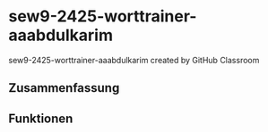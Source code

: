 # sew9-2425-worttrainer-aaabdulkarim
sew9-2425-worttrainer-aaabdulkarim created by GitHub Classroom


## Zusammenfassung


## Funktionen